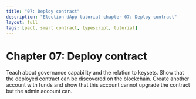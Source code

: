 ```yaml
---
title: "07: Deploy contract"
description: "Election dApp tutorial chapter 07: Deploy contract"
layout: full
tags: [pact, smart contract, typescript, tutorial]
---
```


# Chapter 07: Deploy contract

Teach about governance capability and the relation to keysets. Show that the 
deployed contract can be discovered on the blockchain.
Create another account with funds and show that this account cannot upgrade 
the contract but the admin account can.
